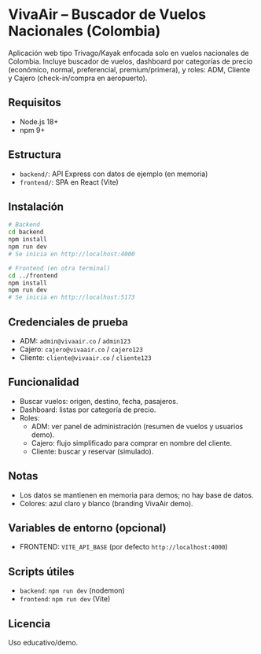 # VivaAir – Buscador de Vuelos Nacionales (Colombia)

Aplicación web tipo Trivago/Kayak enfocada solo en vuelos nacionales de Colombia. Incluye buscador de vuelos, dashboard por categorías de precio (económico, normal, preferencial, premium/primera), y roles: ADM, Cliente y Cajero (check-in/compra en aeropuerto).

## Requisitos
- Node.js 18+
- npm 9+

## Estructura
- `backend/`: API Express con datos de ejemplo (en memoria)
- `frontend/`: SPA en React (Vite)

## Instalación
```bash
# Backend
cd backend
npm install
npm run dev
# Se inicia en http://localhost:4000

# Frontend (en otra terminal)
cd ../frontend
npm install
npm run dev
# Se inicia en http://localhost:5173
```

## Credenciales de prueba
- ADM: `admin@vivaair.co` / `admin123`
- Cajero: `cajero@vivaair.co` / `cajero123`
- Cliente: `cliente@vivaair.co` / `cliente123`

## Funcionalidad
- Buscar vuelos: origen, destino, fecha, pasajeros.
- Dashboard: listas por categoría de precio.
- Roles:
  - ADM: ver panel de administración (resumen de vuelos y usuarios demo).
  - Cajero: flujo simplificado para comprar en nombre del cliente.
  - Cliente: buscar y reservar (simulado).

## Notas
- Los datos se mantienen en memoria para demos; no hay base de datos.
- Colores: azul claro y blanco (branding VivaAir demo).

## Variables de entorno (opcional)
- FRONTEND: `VITE_API_BASE` (por defecto `http://localhost:4000`)

## Scripts útiles
- `backend`: `npm run dev` (nodemon)
- `frontend`: `npm run dev` (Vite)

## Licencia
Uso educativo/demo.
